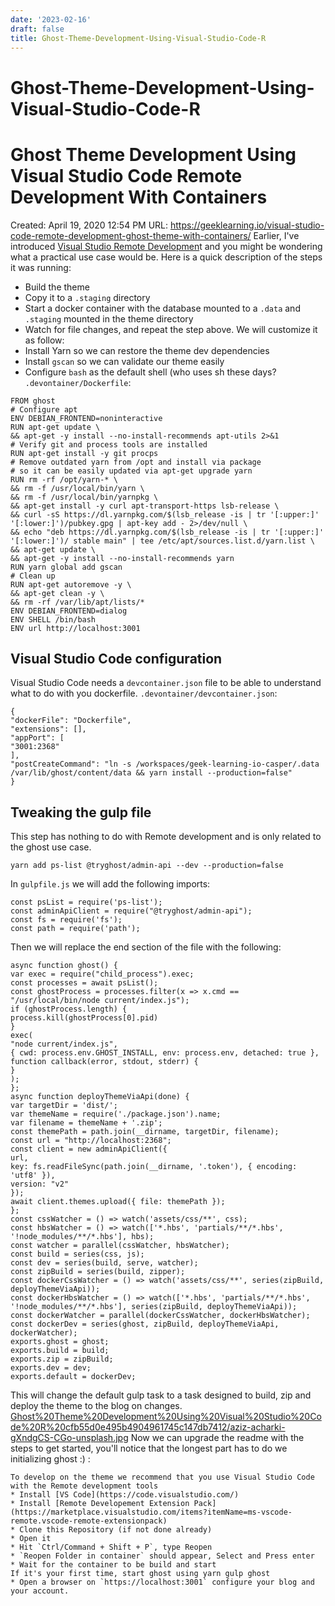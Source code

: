 ```yaml
---
date: '2023-02-16'
draft: false
title: Ghost-Theme-Development-Using-Visual-Studio-Code-R
---
```


# Ghost-Theme-Development-Using-Visual-Studio-Code-R

# Ghost Theme Development Using Visual Studio Code Remote Development With Containers
Created: April 19, 2020 12:54 PM
URL: https://geeklearning.io/visual-studio-code-remote-development-ghost-theme-with-containers/
Earlier, I've introduced [Visual Studio Remote Developmen](https://geeklearning.io/introduction-to-visual-studio-code-remote-development/)t and you might be wondering what a practical use case would be.
Here is a quick description of the steps it was running:
- Build the theme
- Copy it to a `.staging` directory
- Start a docker container with the database mounted to a `.data` and `.staging` mounted in the theme directory
- Watch for file changes, and repeat the step above.
We will customize it as follow:
- Install Yarn so we can restore the theme dev dependencies
- Install `gscan` so we can validate our theme easily
- Configure `bash` as the default shell (who uses sh these days?
`.devontainer/Dockerfile`:
```
FROM ghost
# Configure apt
ENV DEBIAN_FRONTEND=noninteractive
RUN apt-get update \
&& apt-get -y install --no-install-recommends apt-utils 2>&1
# Verify git and process tools are installed
RUN apt-get install -y git procps
# Remove outdated yarn from /opt and install via package
# so it can be easily updated via apt-get upgrade yarn
RUN rm -rf /opt/yarn-* \
&& rm -f /usr/local/bin/yarn \
&& rm -f /usr/local/bin/yarnpkg \
&& apt-get install -y curl apt-transport-https lsb-release \
&& curl -sS https://dl.yarnpkg.com/$(lsb_release -is | tr '[:upper:]' '[:lower:]')/pubkey.gpg | apt-key add - 2>/dev/null \
&& echo "deb https://dl.yarnpkg.com/$(lsb_release -is | tr '[:upper:]' '[:lower:]')/ stable main" | tee /etc/apt/sources.list.d/yarn.list \
&& apt-get update \
&& apt-get -y install --no-install-recommends yarn
RUN yarn global add gscan
# Clean up
RUN apt-get autoremove -y \
&& apt-get clean -y \
&& rm -rf /var/lib/apt/lists/*
ENV DEBIAN_FRONTEND=dialog
ENV SHELL /bin/bash
ENV url http://localhost:3001
```
## Visual Studio Code configuration
Visual Studio Code needs a `devcontainer.json` file to be able to understand what to do with you dockerfile.
`.devontainer/devcontainer.json`:
```
{
"dockerFile": "Dockerfile",
"extensions": [],
"appPort": [
"3001:2368"
],
"postCreateCommand": "ln -s /workspaces/geek-learning-io-casper/.data /var/lib/ghost/content/data && yarn install --production=false"
}
```
## Tweaking the gulp file
This step has nothing to do with Remote development and is only related to the ghost use case.
```
yarn add ps-list @tryghost/admin-api --dev --production=false
```
In `gulpfile.js` we will add the following imports:
```
const psList = require('ps-list');
const adminApiClient = require("@tryghost/admin-api");
const fs = require('fs');
const path = require('path');
```
Then we will replace the end section of the file with the following:
```
async function ghost() {
var exec = require("child_process").exec;
const processes = await psList();
const ghostProcess = processes.filter(x => x.cmd == "/usr/local/bin/node current/index.js");
if (ghostProcess.length) {
process.kill(ghostProcess[0].pid)
}
exec(
"node current/index.js",
{ cwd: process.env.GHOST_INSTALL, env: process.env, detached: true },
function callback(error, stdout, stderr) {
}
);
};
async function deployThemeViaApi(done) {
var targetDir = 'dist/';
var themeName = require('./package.json').name;
var filename = themeName + '.zip';
const themePath = path.join(__dirname, targetDir, filename);
const url = "http://localhost:2368";
const client = new adminApiClient({
url,
key: fs.readFileSync(path.join(__dirname, '.token'), { encoding: 'utf8' }),
version: "v2"
});
await client.themes.upload({ file: themePath });
};
const cssWatcher = () => watch('assets/css/**', css);
const hbsWatcher = () => watch(['*.hbs', 'partials/**/*.hbs', '!node_modules/**/*.hbs'], hbs);
const watcher = parallel(cssWatcher, hbsWatcher);
const build = series(css, js);
const dev = series(build, serve, watcher);
const zipBuild = series(build, zipper);
const dockerCssWatcher = () => watch('assets/css/**', series(zipBuild, deployThemeViaApi));
const dockerHbsWatcher = () => watch(['*.hbs', 'partials/**/*.hbs', '!node_modules/**/*.hbs'], series(zipBuild, deployThemeViaApi));
const dockerWatcher = parallel(dockerCssWatcher, dockerHbsWatcher);
const dockerDev = series(ghost, zipBuild, deployThemeViaApi, dockerWatcher);
exports.ghost = ghost;
exports.build = build;
exports.zip = zipBuild;
exports.dev = dev;
exports.default = dockerDev;
```
This will change the default gulp task to a task designed to build, zip and deploy the theme to the blog on changes.
[Ghost%20Theme%20Development%20Using%20Visual%20Studio%20Code%20R%20cfb55d0e495b4904961745c147db7412/aziz-acharki-gXndgCS-CGo-unsplash.jpg](Ghost%20Theme%20Development%20Using%20Visual%20Studio%20Code%20R%20cfb55d0e495b4904961745c147db7412/aziz-acharki-gXndgCS-CGo-unsplash.jpg)
Now we can upgrade the readme with the steps to get started, you'll notice that the longest part has to do we initializing ghost :) :
```
To develop on the theme we recommend that you use Visual Studio Code with the Remote development tools
* Install [VS Code](https://code.visualstudio.com/)
* Install [Remote Developement Extension Pack](https://marketplace.visualstudio.com/items?itemName=ms-vscode-remote.vscode-remote-extensionpack)
* Clone this Repository (if not done already)
* Open it
* Hit `Ctrl/Command + Shift + P`, type Reopen
* `Reopen Folder in container` should appear, Select and Press enter
* Wait for the container to be build and start
If it's your first time, start ghost using yarn gulp ghost
* Open a browser on `https://localhost:3001` configure your blog and your account.
